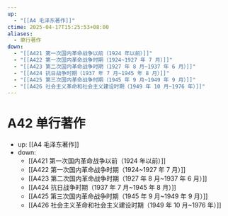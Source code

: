 ```yaml
---
up:
  - "[[A4 毛泽东著作]]"
ctime: 2025-04-17T15:25:53+08:00
aliases:
  - 单行著作
down:
  - "[[A421 第一次国内革命战争以前（1924 年以前）]]"
  - "[[A422 第一次国内革命战争时期（1924~1927 年 7 月）]]"
  - "[[A423 第二次国内革命战争时期（1927 年 8 月~1937 年 6 月）]]"
  - "[[A424 抗日战争时期（1937 年 7 月~1945 年 8 月）]]"
  - "[[A425 第三次国内革命战争时期（1945 年 9 月~1949 年 9 月）]]"
  - "[[A426 社会主义革命和社会主义建设时期（1949 年 10 月~1976 年）]]"
---
```


# A42 单行著作

- up: [[A4 毛泽东著作]]
- down:
	- [[A421 第一次国内革命战争以前（1924 年以前）]]
	- [[A422 第一次国内革命战争时期（1924~1927 年 7 月）]]
	- [[A423 第二次国内革命战争时期（1927 年 8 月~1937 年 6 月）]]
	- [[A424 抗日战争时期（1937 年 7 月~1945 年 8 月）]]
	- [[A425 第三次国内革命战争时期（1945 年 9 月~1949 年 9 月）]]
	- [[A426 社会主义革命和社会主义建设时期（1949 年 10 月~1976 年）]]
